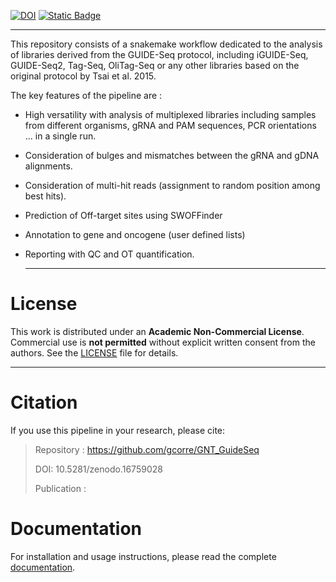 [![DOI](https://zenodo.org/badge/DOI/10.5281/zenodo.16759028.svg)](https://doi.org/10.5281/zenodo.16759028) [![Static Badge](https://img.shields.io/badge/License-custom-blue?style=flat)](./LICENSE.md)

------------------------------------------------------------------------

This repository consists of a snakemake workflow dedicated to the analysis of libraries derived from the GUIDE-Seq protocol, including iGUIDE-Seq, GUIDE-Seq2, Tag-Seq, OliTag-Seq or any other libraries based on the original protocol by Tsai et al. 2015.

The key features of the pipeline are :

-   High versatility with analysis of multiplexed libraries including samples from different organisms, gRNA and PAM sequences, PCR orientations ... in a single run.

-   Consideration of bulges and mismatches between the gRNA and gDNA alignments.

-   Consideration of multi-hit reads (assignment to random position among best hits).

-   Prediction of Off-target sites using SWOFFinder

-   Annotation to gene and oncogene (user defined lists)

-   Reporting with QC and OT quantification.

    ------------------------------------------------------------------------

# License

This work is distributed under an **Academic Non-Commercial License**. Commercial use is **not permitted** without explicit written consent from the authors. See the [LICENSE](./LICENSE.md) file for details.

------------------------------------------------------------------------

# Citation

If you use this pipeline in your research, please cite:

> Repository : <https://github.com/gcorre/GNT_GuideSeq>
>
> DOI: 10.5281/zenodo.16759028
>
> Publication :

# Documentation

For installation and usage instructions, please read the complete [documentation](https://raw.githack.com/gcorre/GNT_GuideSeq/refs/heads/master/docs/documentation.html).
